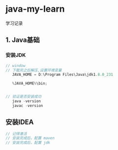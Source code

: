 # java-my-learn
学习记录

## 1. Java基础

### 安装JDK 

 ```js
// window
// 下载完之后解压,设置环境变量
    JAVA_HOME = D:\Program Files\Java\jdk1.8.0_231

    %JAVA_HOME%\bin;


// 验证是否安装成功
    java -version
    javac -version

```



## 安装IDEA
```js
// 记得激活
// 安装完成后，配置 maven
// 安装完成后，配置 jdk
```

